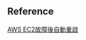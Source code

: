 


## Reference

[AWS EC2故障後自動重啟](https://tasty-time-3b2.notion.site/AWS-EC2-a7b5960c976947e68a992095763d918e)
